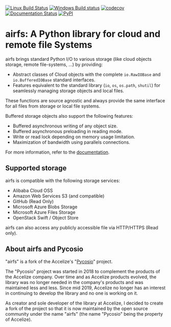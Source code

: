 [![Linux Build Status](https://travis-ci.org/JGoutin/airfs.svg?branch=master)](https://travis-ci.org/JGoutin/airfs)
[![Windows Build status](https://ci.appveyor.com/api/projects/status/7rs8s16srj459o15?svg=true)](https://ci.appveyor.com/project/JGoutin-application/airfs)
[![codecov](https://codecov.io/gh/JGoutin/airfs/branch/master/graph/badge.svg)](https://codecov.io/gh/JGoutin/airfs)
[![Documentation Status](https://readthedocs.org/projects/airfs/badge/?version=latest)](https://airfs.readthedocs.io/en/latest/?badge=latest)
[![PyPI](https://img.shields.io/pypi/v/airfs.svg)](https://pypi.org/project/airfs)

airfs: A Python library for cloud and remote file Systems
=========================================================

airfs brings standard Python I/O to various storage (like cloud objects storage, remote
file-systems, ...) by providing:

* Abstract classes of Cloud objects with the complete ``io.RawIOBase`` and
  ``io.BufferedIOBase`` standard interfaces.
* Features equivalent to the standard library (``io``, ``os``, ``os.path``, ``shutil``)
  for seamlessly managing storage objects and local files.

These functions are source agnostic and always provide the same interface for all files
from storage or local file systems.

Buffered storage objects also support the following features:

* Buffered asynchronous writing of any object size.
* Buffered asynchronous preloading in reading mode.
* Write or read lock depending on memory usage limitation.
* Maximization of bandwidth using parallels connections.

For more information, refer to the [documentation](https://airfs.readthedocs.io).

Supported storage
-----------------

airfs is compatible with the following storage services:

* Alibaba Cloud OSS
* Amazon Web Services S3 (and compatible)
* GitHub (Read Only)
* Microsoft Azure Blobs Storage
* Microsoft Azure Files Storage
* OpenStack Swift / Object Store

airfs can also access any publicly accessible file via HTTP/HTTPS (Read only).

About airfs and Pycosio
-----------------------

"airfs" is a fork of the Accelize's 
"[Pycosio](https://github.com/Accelize/pycosio)" project.

The "Pycosio" project was started in 2018 to complement the products of the Accelize 
company. Over time and as Accelize products evolved, the library was no longer needed in
the company's products and was maintained less and less. Since mid 2019, Accelize no
longer has an interest in continuing to develop the library and no one is working on it.

As creator and sole developer of the library at Accelize, I decided to create a fork of
the project so that it is now maintained by the open source community under the name
"airfs" (the name "Pycosio" being the property of Accelize).
